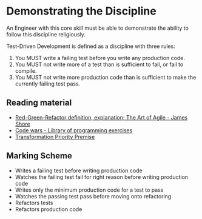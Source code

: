 # Demonstrating the Discipline

An Engineer with this core skill must be able to demonstrate the ability to follow this discipline religiously.

Test-Driven Development is defined as a discipline with three rules:

1. You MUST write a failing test before you write any production code.
2. You MUST not write more of a test than is sufficient to fail, or fail to compile.
3. You MUST not write more production code than is sufficient to make the currently failing test pass.

## Reading material

* [Red-Green-Refactor definition, explanation; The Art of Agile - James Shore](http://www.jamesshore.com/Blog/Red-Green-Refactor.html)
* [Code wars - Library of programming exercises](http://www.codewars.com)
* [Transformation Priority Premise](https://en.wikipedia.org/wiki/Transformation_Priority_Premise)

## Marking Scheme

* Writes a failing test before writing production code
* Watches the failing test fail for right reason before writing production code
* Writes only the minimum production code for a test to pass
* Watches the passing test pass before moving onto refactoring
* Refactors tests
* Refactors production code
